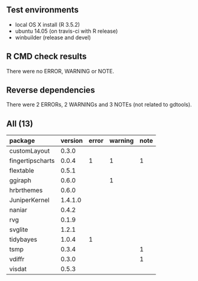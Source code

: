 ## Test environments

- local OS X install (R 3.5.2)
- ubuntu 14.05 (on travis-ci with R release)
- winbuilder (release and devel)

## R CMD check results

There were no ERROR, WARNING or NOTE. 

## Reverse dependencies

There were 2 ERRORs, 2 WARNINGs and 3 NOTEs (not related to gdtools). 

## All (13)

|package                   |version |error |warning |note |
|:-------------------------|:-------|:-----|:-------|:----|
|customLayout              |0.3.0   |      |        |     |
|fingertipscharts          |0.0.4   |1     |1       |1    |
|flextable                 |0.5.1   |      |        |     |
|ggiraph                   |0.6.0   |      |1       |     |
|hrbrthemes                |0.6.0   |      |        |     |
|JuniperKernel             |1.4.1.0 |      |        |     |
|naniar                    |0.4.2   |      |        |     |
|rvg                       |0.1.9   |      |        |     |
|svglite                   |1.2.1   |      |        |     |
|tidybayes                 |1.0.4   |1     |        |     |
|tsmp                      |0.3.4   |      |        |1    |
|vdiffr                    |0.3.0   |      |        |1    |
|visdat                    |0.5.3   |      |        |     |
